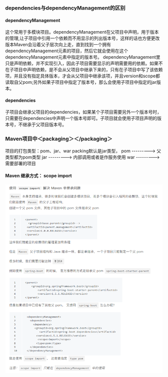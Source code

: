 ### dependencies与dependencyManagement的区别
#### dependencyManagement
这个常用于多模块项目。dependencyManagement在父项目中声明，用于版本的管理,让子项目中引用一个依赖而不用显示的列出版本号，这样的话也方便更改版本Maven会沿着父子层次向上走，直到找到一个拥有dependencyManagement元素的项目，然后它就会使用在这个dependencyManagement元素中指定的版本号。
dependencyManagement里只是声明依赖，并不实现引入，因此子项目需要显示的声明需要用的依赖。如果不在子项目中声明依赖，是不会从父项目中继承下来的，只有在子项目中写了该依赖项，并且没有指定具体版本，才会从父项目中继承该项，并且version和scope都读取自父pom;另外如果子项目中指定了版本号，那么会使用子项目中指定的jar版本。

#### dependencies
子项目会继承父项目的dependencies，如果某个子项目需要另外一个版本号时，只需要在dependencies中声明一个版本号即可。子项目就会使用子项目声明的版本号，不继承于父项目版本号。

### Maven项目中＜packaging＞＜/packaging＞
项目的打包类型：pom、jar、war
packing默认是jar类型，
pom ---------> 父类型都为pom类型
jar ---------> 内部调用或者是作服务使用
war ---------> 需要部署的项目

#### Maven 继承方式： scope import 
![img_1.png](img_1.png)

